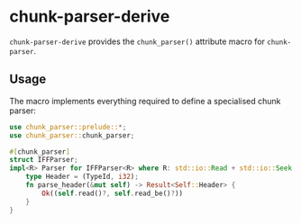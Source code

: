 # chunk-parser-derive

`chunk-parser-derive` provides the `chunk_parser()` attribute macro for `chunk-parser`.

## Usage

The macro implements everything required to define a specialised chunk parser:

```rust
use chunk_parser::prelude::*;
use chunk_parser::chunk_parser;

#[chunk_parser]
struct IFFParser;
impl<R> Parser for IFFParser<R> where R: std::io::Read + std::io::Seek {
    type Header = (TypeId, i32);
    fn parse_header(&mut self) -> Result<Self::Header> {
        Ok((self.read()?, self.read_be()?))
    }
}
```
